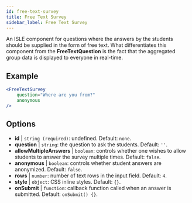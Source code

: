 ```yaml
---
id: free-text-survey 
title: Free Text Survey
sidebar_label: Free Text Survey
---
```


An ISLE component for questions where the answers by the students should be supplied in the form of free text. What differentiates this component from the **FreeTextQuestion** is the fact that the aggregated group data is displayed to everyone in real-time.

## Example

```jsx live
<FreeTextSurvey 
    question="Where are you from?"
    anonymous
/>
``` 



## Options

* __id__ | `string (required)`: undefined. Default: `none`.
* __question__ | `string`: the question to ask the students. Default: `''`.
* __allowMultipleAnswers__ | `boolean`: controls whether one wishes to allow students to answer the survey multiple times. Default: `false`.
* __anonymous__ | `boolean`: controls whether student answers are anonymized. Default: `false`.
* __rows__ | `number`: number of text rows in the input field. Default: `4`.
* __style__ | `object`: CSS inline styles. Default: `{}`.
* __onSubmit__ | `function`: callback function called when an answer is submitted. Default: `onSubmit() {}`.

